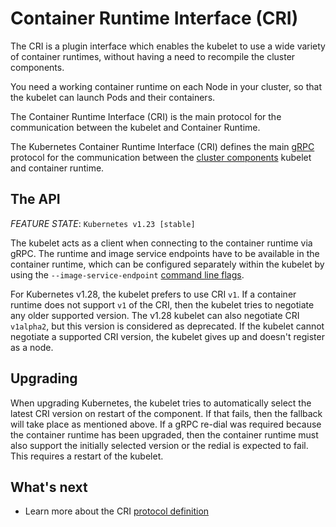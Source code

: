 # Container Runtime Interface (CRI)

The CRI is a plugin interface which enables the kubelet to use a wide variety of container runtimes, without having a need to recompile the cluster components.

You need a working container runtime on each Node in your cluster, so that the kubelet can launch Pods and their containers.

The Container Runtime Interface (CRI) is the main protocol for the communication between the kubelet and Container Runtime.

The Kubernetes Container Runtime Interface (CRI) defines the main [gRPC](https://grpc.io/) protocol for the communication between the [cluster components](https://kubernetes.io/docs/concepts/overview/components/#node-components) kubelet and container runtime.

## The API

*FEATURE STATE*: `Kubernetes v1.23 [stable]`

The kubelet acts as a client when connecting to the container runtime via gRPC. The runtime and image service endpoints have to be available in the container runtime, which can be configured separately within the kubelet by using the `--image-service-endpoint` [command line flags](https://kubernetes.io/docs/reference/command-line-tools-reference/kubelet).

For Kubernetes v1.28, the kubelet prefers to use CRI `v1`. If a container runtime does not support `v1` of the CRI, then the kubelet tries to negotiate any older supported version. The v1.28 kubelet can also negotiate CRI `v1alpha2`, but this version is considered as deprecated. If the kubelet cannot negotiate a supported CRI version, the kubelet gives up and doesn't register as a node.

## Upgrading

When upgrading Kubernetes, the kubelet tries to automatically select the latest CRI version on restart of the component. If that fails, then the fallback will take place as mentioned above. If a gRPC re-dial was required because the container runtime has been upgraded, then the container runtime must also support the initially selected version or the redial is expected to fail. This requires a restart of the kubelet.

## What's next

- Learn more about the CRI [protocol definition](https://github.com/kubernetes/cri-api/blob/c75ef5b/pkg/apis/runtime/v1/api.proto)